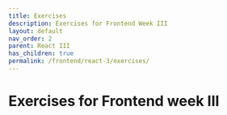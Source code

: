 ```yaml
---
title: Exercises
description: Exercises for Frontend Week III
layout: default
nav_order: 2
parent: React III
has_children: true
permalink: /frontend/react-3/exercises/
---
```


# Exercises for Frontend week III
